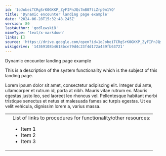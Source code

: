 ```yaml
---
id: '1oJobeiTCRgSrK0GKKP_ZyFIPnJQs7mB07tLZrp9m1YQ'
title: 'Dynamic encounter landing page example'
date: '2024-06-28T15:32:48.245Z'
version: 80
lastAuthor: 'godlewski8'
mimeType: 'text/x-markdown'
links: []
source: 'https://drive.google.com/open?id=1oJobeiTCRgSrK0GKKP_ZyFIPnJQs7mB07tLZrp9m1YQ'
wikigdrive: '14369108b4618bce79d4c23f4d172a439fb63721'
---
```

Dynamic encounter landing page example

This is a description of the system functionality which is the subject of this landing page.

Lorem ipsum dolor sit amet, consectetur adipiscing elit. Integer dui ante, ullamcorper et rutrum id, porta at nibh. Mauris vitae rutrum ex. Mauris egestas justo leo, sed laoreet leo rhoncus vel. Pellentesque habitant morbi tristique senectus et netus et malesuada fames ac turpis egestas. Ut eu velit vehicula, dignissim lorem a, varius massa.
<table>
<tr>
<td></td>
<td>List of links to procedures for functionality/other resources:<br />
<ul><li>Item 1</li><li>Item 2</li><li>Item 3</li></ul></td>
</tr>
</table>
